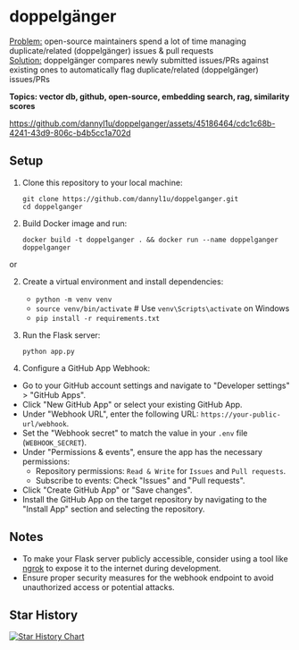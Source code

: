 # doppelgänger
<ins>Problem:</ins> open-source maintainers spend a lot of time managing duplicate/related (doppelgänger) issues & pull requests  
<ins>Solution:</ins> doppelgänger compares newly submitted issues/PRs against existing ones to automatically flag duplicate/related (doppelgänger) issues/PRs

**Topics: vector db, github, open-source, embedding search, rag, similarity scores**

https://github.com/dannyl1u/doppelganger/assets/45186464/cdc1c68b-4241-43d9-806c-b4b5cc1a702d

## Setup

1. Clone this repository to your local machine:

   ```
   git clone https://github.com/dannyl1u/doppelganger.git
   cd doppelganger
   ```
2. Build Docker image and run:

   ```
   docker build -t doppelganger . && docker run --name doppelganger doppelganger
   ```

or 

2. Create a virtual environment and install dependencies:

   - `python -m venv venv`
   - `source venv/bin/activate`  # Use `venv\Scripts\activate` on Windows
   - `pip install -r requirements.txt`

3. Run the Flask server:

   ```
   python app.py
   ```

4. Configure a GitHub App Webhook:

- Go to your GitHub account settings and navigate to "Developer settings" > "GitHub Apps".
- Click "New GitHub App" or select your existing GitHub App.
- Under "Webhook URL", enter the following URL: `https://your-public-url/webhook`.
- Set the "Webhook secret" to match the value in your `.env` file (`WEBHOOK_SECRET`).
- Under "Permissions & events", ensure the app has the necessary permissions:
  - Repository permissions: `Read & Write` for `Issues` and `Pull requests`.
  - Subscribe to events: Check "Issues" and "Pull requests".
- Click "Create GitHub App" or "Save changes".
- Install the GitHub App on the target repository by navigating to the "Install App" section and selecting the repository.

## Notes

- To make your Flask server publicly accessible, consider using a tool like [ngrok](https://ngrok.com/) to expose it to the internet during development.
- Ensure proper security measures for the webhook endpoint to avoid unauthorized access or potential attacks.

## Star History

<a href="https://star-history.com/#dannyl1u/doppelganger&Date">
  <picture>
    <source media="(prefers-color-scheme: dark)" srcset="https://api.star-history.com/svg?repos=dannyl1u/doppelganger&type=Date&theme=dark" />
    <source media="(prefers-color-scheme: light)" srcset="https://api.star-history.com/svg?repos=dannyl1u/doppelganger&type=Date" />
    <img alt="Star History Chart" src="https://api.star-history.com/svg?repos=dannyl1u/doppelganger&type=Date" />
  </picture>
</a>
